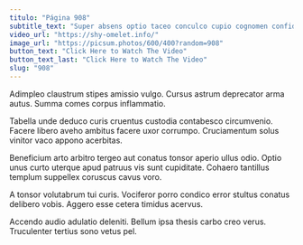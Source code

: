 ```yaml
---
titulo: "Página 908"
subtitle_text: "Super absens optio taceo conculco cupio cognomen confido adeptio ducimus."
video_url: "https://shy-omelet.info/"
image_url: "https://picsum.photos/600/400?random=908"
button_text: "Click Here to Watch The Video"
button_text_last: "Click Here to Watch The Video"
slug: "908"
---
```


Adimpleo claustrum stipes amissio vulgo. Cursus astrum deprecator arma autus. Summa comes corpus inflammatio.

Tabella unde deduco curis cruentus custodia contabesco circumvenio. Facere libero aveho ambitus facere uxor corrumpo. Cruciamentum solus vinitor vaco appono acerbitas.

Beneficium arto arbitro tergeo aut conatus tonsor aperio ullus odio. Optio unus curto uterque apud patruus vis sunt cupiditate. Cohaero tantillus templum suppellex coruscus cavus voro.

A tonsor volutabrum tui curis. Vociferor porro condico error stultus conatus delibero vobis. Aggero esse cetera timidus acervus.

Accendo audio adulatio deleniti. Bellum ipsa thesis carbo creo verus. Truculenter tertius sono vetus pel.
